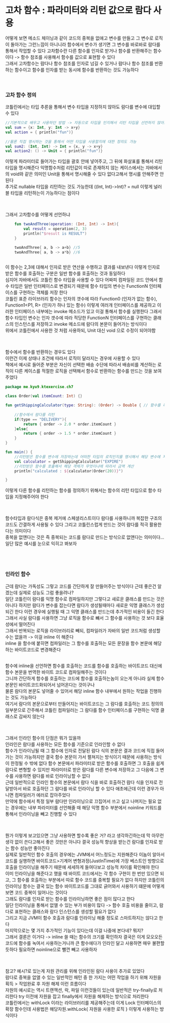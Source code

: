 # 고차 함수 : 파라미터와 리턴 값으로 람다 사용 
어떻게 보면 메소드 체이닝과 같이 코드의 중복을 없애고 변수를 만들고 그 변수로 로직이 돌아가는 그런느낌이 아니니라 함수에서 변수가 생기면 그 변수를 바로바로 람다를 통해서 작업할 수 있다 
고차함수란 다른 함수를 인자로 받거나 함수를 반환해주는 함수이다 -> 함수 참조를 사용해서 함수를 값으로 표현할 수 있다 <br>
그래서 고차함수는 람다나 함수 참조를 인자로 넘길 수 있거나 람다나 함수 참조를 반환하는 함수이고 함수를 인자를 받는 동시에 함수를 반환하는 것도 가능하다 <br>
<br><br>

### 고차 함수 정의
코틀린에서는 타입 추론을 통해서 변수 타입을 지정하지 않아도 람다를 변수에 대입할 수 있다 <br>
```kotlin
//기본적으로 배우고 사용하던 방법 -> 자동으로 타입을 인지해서 리턴 타입을 선언하지 않아도 잘 적용되었음
val sum = {x: Int, y: Int -> x+y}
val action = { println("fun")}
    
//물론 직접 명시하는 것을 통해서 어떤 타입을 사용할지에 대한 정의도 가능
val sum2: (Int, Int) -> Int = {x, y -> x+y}
val action2: () -> Unit = { println("fun")}
```
이렇게 파라미터로 들어가는 타입을 괄호 안에 넣어주고, 그 뒤에 화살표를 통해서 리턴 타입을 명시해준다 익명함수처럼 리턴값이 따로 존재하지 않는 케이스에서는 자바에서의 void와 같은 의미인 
Unit을 통해서 명시해줄 수 있다 없다고해서 명시를 안해주면 안된다 <br>
추가로 nullable 타입을 리턴하는 것도 가능한데 ((Int, Int)->Int)? = null 이렇게 널러블 타입을 리턴하는이 가능하다는 점이다 <br>
<br><br>

그래서 고차함수를 어떻게 선언하냐 <br>
```kotlin
    fun twoAndThree(operation: (Int, Int) -> Int){
        val result = operation(2, 3)
        println("$result is RESULT")
    }

    twoAndThree{ a, b -> a+b} //5
    twoAndThree{ a, b -> a*b} //6
    
```
이 함수는 2,3에 대해서 인자로 받은 연산을 수행하고 결과를 내보낸다 이렇게 인자로 받은 함수를 호출하는 구분은 일반 함수를 호출하는 것과 동일하다 <br>
심지어 자바에서도 코틀린 함수 타입을 사용할 수 있다 어짜피 컴파일된 코드 안에서 함수 타입은 일반 인터페이스로 변경되기 때문에 함수 타입의 변수는 FunctionN 인터페이스를 구현하는 객체를 저장 한다 <br>
코틀린 표준 라이브러리 함수는 인자의 갯수에 따라 Function0<R> (인자가 없는 함수), Function1<P1, R> (인자가 하나 있는 함수) 이렇게 여러개 인터페이스를 제공하고 이러한 인터페이스
내부에는 invoke 메소드가 있고 이걸 통해서 함수를 실행한다 그래서 함수 타입인 변수는 인자 갯수에 따라 적당한 FunctionN 인터페이스를 구현하는 클래스의 인스턴스를 저장하고 invoke 메소드에 람다의 본문이 들어가는 방식이다 <br>
위에서 코틀린에서 사용한 것 처럼 사용하되, Unit 대신 void 으로 수정이 되어야함 <br>
<br><br>

함수에서 함수를 반환하는 경우도 있다 <br>
이런건 이제 상태나 조건에 따라서 로직이 달라지는 경우에 사용할 수 있다 <br>
책에서 예시로 들어준 부분은 자신이 선택한 배송 수단에 따라서 배송비를 계산하는 로직이 다른 케이스를 적절한 로직을 선택해서 함수로 반환하는 함수를 만드는 것을 보여주었다 <br>
```kotlin
package me.kyu9.ktexercise.ch7

class Order(val itemCount: Int) {}

fun getShippingCalculator(type: String): (Order) -> Double { // 함수를 리턴하는 함수를 선언
    
    //함수에서 람다를 리턴
    if(type == "DELIVERY"){
        return { order -> 2.0 * order.itemCount }
    }else{
        return { order -> 1.5 * order.itemCount }
    }
}

fun main() {
    //리턴받은 함수를 변수에 저장하는데 어떠한 타입의 로직인지를 명시해서 해당 변수에 저장을 해둠
    val calculator = getShippingCalculator("EXPIRE")
    //리턴받은 함수를 호출해서 해당 객체가 무엇이냐에 따라서 금액 계산 
    println("calculated : ${calculator(Order(20))}")

}

```
이렇게 다른 함수를 리턴하는 함수를 정의하기 위해서는 함수의 리턴 타입으로 함수 타입을 지정해주어야 한다 <br>
<br><br>

함수타입과 람다식은 중복 제거에 스페셜리스트이다 람다를 사용하니까 복잡한 구조의 코드도 간결하게 사용될 수 있다 그리고 코틀린스럽게 만드는 것이 람다를 적극 활용한다는 의미이다 <br>
중복을 없앤다는 것은 즉 중복되는 코드를 람다로 만드는 방식으로 없앤다는 의미이다... 일단 많은 예시를 눈으로 익히고 봐보자 <br>
<br><br><br>

### 인라인 함수
근데 람다는 가독성도 그렇고 코드를 간단하게 잘 만들어주는 방식이다 근데 좋은건 알겠는데 실제로 성능도 그럼 좋을려나? <br>
일단 코틀린이 람다를 익명 함수로 컴파일하지만 그렇다고 새로운 클래스를 만드는 것은 아니다 하지만 람다가 변수를 잡는다면 람다가 생성될때마다 새로운 익명 클래스가 생성되긴 한다
이런 경우에 실행될 때 그 익명 클래스를 만드는데 추가적인 비용이 들긴 한다 그래서 사실 람다를 사용하면 그냥 로직을 함수로 뺴서 그 함수를 사용하는 것 보다 효율성에서 떨어진다 <br>
그래서 반복되는 로직을 라이브러리로 빼되, 컴파일러가 자바의 일반 코드처럼 생성할 수는 없을까 -> 이걸 inline 이 해준다 <br>
inline 을 함수에 붙히면 컴파일러는 그 함수를 호출하는 모든 문장을 함수 본문에 해당하는 바이트코드로 변경해준다 <br>
<br>

함수에 inline을 선언하면 함수를 호출하는 코드를 함수를 호출하는 바이트코드 대신에 함수 본문을 번역한 바이트 코드로 컴파일해주는 것이다 <br>
그니까 간단하게 함수를 호출하는 코드에 함수를 호출하는놈이 오는게 아니라 실제 함수본문인 바이트코드화되어서 넘어온다는 것이구나 <br>
물론 람다의 본문도 넣어줄 수 있어서 해당 inline 함수 내부에서 원하는 작업을 진행하는 것도 가능하다 <br>
여기서 람다의 본문으로부터 만들어지는 바이트코드는 그 람다를 호출하는 코드 정의의 일부분으로 간주해서 코틀린 컴파일러는 그 람다를 함수 인터페이스를 구현하는 익명 클래스로 감싸지 않는다 <br>
<br><br>

그래서 인라인 함수의 단점은 뭐가 있을까 <br>
인라인은 람다를 사용하는 모든 함수를 기준으로 인라인할 수 없다 <br>
함수가 인라이닝될 때 그 함수에 인자로 전달된 람다 식의 본문은 결과 코드에 직접 들어가는 것이 가능하지만 결국 함수 본문이 가서 펼쳐지는 방식이기 때문에 사용하는 방식이 한정될 수 밖에 없다
함수 본문에서 파라미터로 받은 함수를 호출하면 그 호출을 쉽게 람다로 변형할 수 있지만 파라미터로 받은 람다를 다른 변수에 저장하고 그 다음에 그 변수를 사용하면 람다를 바로 인라이닝할 수 없다 <br>
근데 일반적으로 인라인 함수의 본문에서 람다 식을 바로 호출하건 람다 식을 인자로 전달받아서 바로 호출하던 그 람다를 바로 인라이닝 할 수 있다 애초에근데 이런 경우가 아니면 컴파일러가 에러로 잡아주었다 <br>
만약에 함수에서 특정 일부 람다만 인라이닝으로 끄집어서 쓰고 싶고 나머지는 필요 없는 경우에는 내부 파라미터를 선언해줄 때 해당 익명 함수 부분에서 noinline 키워드를 통해서 인라이닝을 빼고 진행할 수 있다 <br>
<br><br>

뭔가 이렇게 보고있으면 그냥 사용하면 할수록 좋은 거? 라고 생각하긴하는데 막 아무런 생각 없이 쓴다고해서 좋은 것만은 아니다 결국 성능적 향상을 받는건 람다를 인자로 받는 함수 성능만 좋아진다 <br>
실제로 일반적인 함수 호출의 경우에는 JVM에서 어느정도는 지원해준다 이놈이 알아서 코드를 실행하면 바이트코드>기계어 변형과정(JustInTime)에 가장 베스트인 방향으로 호출을 인라이닝을 해주기 때문에 세세하게 들여다보고 성능적 차이를 확인해야 한다 <br>
이미 인라이닝을 해준다고 했을 때 바이트 코드에서는 각 함수 구현이 한 번만 있으면 되고, 그 함수를 호출하는 부분에서 따로 함수 코드를 중복할 필요가 없다
하지만 코틀린의 인라이닝 함수는 결국 있는 함수 바이트코드를 그대로 긁어와서 사용하기 떄문에 어떻게 보면 코드 중복이 일어나는 것이다 <br>
그래도 람다를 인자로 받는 함수를 인라이닝하면 좋은 점이 많다고 한다 <br>
일단 인라이닝을 통해서 없앨 수 있는 부가 비용이 많다 -> 함수 호출 비용을 줄이고, 람다로 표현하는 클래스와 람다 인스턴스를 생성할 필요가 없다 <br>
그리고 지금 JVM이 함수 호출과 람다를 인라이닝 해줄 정도로 스마트하지는 않다고 한다 <br>
마지막으로는 몇 가지 추가적인 기능이 있다는데 이걸 나중에 본다네? 뭐지? <br>
그래서 결론은 이거다 -> inline 쓸 때는 함수의 크기를 확인하자 결국은 이게 모오오든 코드에 함수를 녹여서 사용하는거니까 큰 함수에다가 인라인 달고 사용하면 매우 불편할듯하다 필요하면 noinline으로 뺄껀 빼고 사용하자 <br>
<br><br>

참고? 예시?로 있는게 자원 관리를 위해 인라인된 람다 사용이 추가로 있었다 <br>
람다로 중복을 없앨 수 있는 일반적인 패턴 중 한 가지는 어떤 작업을 하기 위해 자원을 획득 > 작업완료 후 자원 해제 이런 흐름이다 <br>
자원의 예시로는 역시 트랜잭션, 락, 파일 이런것들이 있는데 일반적은 try-finally로 처리한다 try 이전에 자원을 잡고 finally에서 자원을 해제하는 방식으로 처리한다 <br>
코틀린에서는 withLock 이라는 라이브러리를 제공해주는데 이게 Lock 인터페이스의 확장 함수인데 사용법은 해당자원.withLock{ 자원을 사용한 로직 }  이렇게 사용하는 방식이다 <br>
<br><br><br>






























